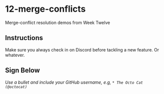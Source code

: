 # 12-merge-conflicts
Merge-conflict resolution demos from Week Twelve

## Instructions
Make sure you always check in on Discord before tackling a new feature. Or whatever.

## Sign Below
*Use a bullet and include your GitHub username, e.g, `* The Octo Cat (@octocat)`*
